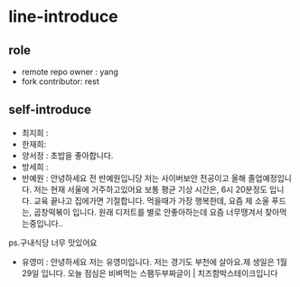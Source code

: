 # line-introduce

## role
- remote repo owner : yang
- fork contributor: rest

## self-introduce
- 최지희 :
- 한재희:
- 양서정 : 초밥을  좋아합니다.
- 방세희 :
- 반예원 : 
안녕하세요 전 반예원입니당
저는 사이버보안 전공이고 올해 졸업예정입니다.
저는 현재 서울에 거주하고있어요
보통 평균 기상 시간은, 6시 20분정도 입니다. 
교육 끝나고 집에가면 기절합니다.
먹을때가 가장 행복한데, 요즘 제 소울 푸드는, 곱창떡볶이 입니다.
원래 디저트를 별로 안좋아하는데 요즘 너무땡겨서 찾아먹는중입니다..

ps.구내식당 너무 맛있어요
- 유영미 : 안녕하세요 저는 유영미입니다. 저는 경기도 부천에 살아요.제 생일은 1월 29일 입니다. 오늘 점심은 비벼먹는 스팸두부짜글이 | 치즈함박스테이크입니다

